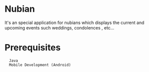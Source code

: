# Nubian
It's an special application for nubians which displays the current and upcoming events such weddings, condolences , etc...

# Prerequisites
      Java
      Mobile Development (Android)
